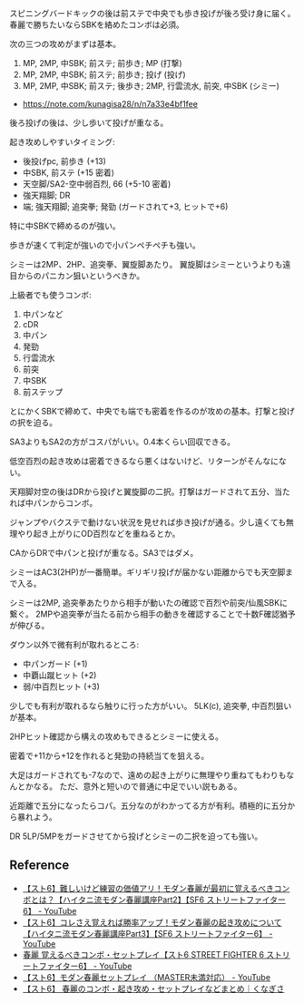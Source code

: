 スピニングバードキックの後は前ステで中央でも歩き投げが後ろ受け身に届く。
春麗で勝ちたいならSBKを絡めたコンボは必須。

次の三つの攻めがまずは基本。

1. MP, 2MP, 中SBK; 前ステ; 前歩き; MP (打撃)
2. MP, 2MP, 中SBK; 前ステ; 前歩き; 投げ (投げ)
3. MP, 2MP, 中SBK; 前ステ; 後歩き; 2MP, 行雲流水, 前突, 中SBK (シミー)

- https://note.com/kunagisa28/n/n7a33e4bf1fee

後ろ投げの後は、少し歩いて投げが重なる。

起き攻めしやすいタイミング:

- 後投げpc, 前歩き (+13)
- 中SBK, 前ステ (+15 密着)
- 天空脚/SA2-空中弱百烈, 66 (+5-10 密着)
- 強天翔脚; DR
- 端; 強天翔脚; 追突拳; 発勁 (ガードされて+3, ヒットで+6)

特に中SBKで締めるのが強い。

歩きが速くて判定が強いので小パンペチペチも強い。

シミーは2MP、2HP、追突拳、翼旋脚あたり。
翼旋脚はシミーというよりも遠目からのパニカン狙いというべきか。

上級者でも使うコンボ:

1. 中パンなど
2. cDR
3. 中パン
4. 発勁
5. 行雲流水
6. 前突
7. 中SBK
8. 前ステップ

とにかくSBKで締めて、中央でも端でも密着を作るのが攻めの基本。打撃と投げの択を迫る。

SA3よりもSA2の方がコスパがいい。0.4本くらい回収できる。

低空百烈の起き攻めは密着できるなら悪くはないけど、リターンがそんなにない。

天翔脚対空の後はDRから投げと翼旋脚の二択。打撃はガードされて五分、当たれば中パンからコンボ。

ジャンプやバクステで動けない状況を見せれば歩き投げが通る。少し遠くても無理やり起き上がりにOD百烈などを重ねるとか。

CAからDRで中パンと投げが重なる。SA3ではダメ。

シミーはAC3(2HP)が一番簡単。ギリギリ投げが届かない距離からでも天空脚まで入る。

シミーは2MP, 追突拳あたりから相手が動いたの確認で百烈や前突/仙風SBKに繋ぐ。
2MPや追突拳が当たる前から相手の動きを確認することで十数F確認猶予が伸びる。

ダウン以外で微有利が取れるところ:

- 中パンガード (+1)
- 中覇山蹴ヒット (+2)
- 弱/中百烈ヒット (+3)

少しでも有利が取れるなら触りに行った方がいい。
5LK(c), 追突拳, 中百烈狙いが基本。

2HPヒット確認から構えの攻めもできるとシミーに使える。

密着で+11から+12を作れると発勁の持続当てを狙える。

大足はガードされても-7なので、遠めの起き上がりに無理やり重ねてもわりもなんとかなる。
ただ、意外と短いので普通に中足でいい説もある。

近距離で五分になったらコパ。五分なのがわかってる方が有利。積極的に五分から暴れよう。

DR 5LP/5MPをガードさせてから投げとシミーの二択を迫っても強い。

## Reference

- [【スト6】難しいけど練習の価値アリ！モダン春麗が最初に覚えるべきコンボとは？【ハイタニ流モダン春麗講座Part2】【SF6 ストリートファイター6】 - YouTube](https://www.youtube.com/watch?v=PE0KLJC5T38)
- [【スト6】コレさえ覚えれば勝率アップ！モダン春麗の起き攻めについて【ハイタニ流モダン春麗講座Part3】【SF6 ストリートファイター6】 - YouTube](https://youtube.com/watch?v=2i91BkcxPMI&si=n5_joH7LsNqI2Mno)
- [春麗 覚えるべきコンボ・セットプレイ【スト6 STREET FIGHTER 6 ストリートファイター6】 - YouTube](https://www.youtube.com/watch?v=Fsreu8LRMCI)
- [【スト6】モダン春麗セットプレイ （MASTER未満対応） - YouTube](https://www.youtube.com/watch?v=duDaFUt-EdQ&si=XN0LUB3eablvJL_D)
- [【スト6】 春麗のコンボ・起き攻め・セットプレイなどまとめ｜くなぎさ](https://note.com/kunagisa28/n/n7a33e4bf1fee)
